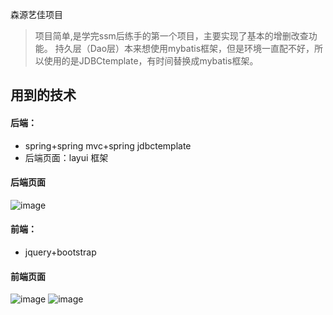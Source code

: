 森源艺佳项目
> 项目简单,是学完ssm后练手的第一个项目，主要实现了基本的增删改查功能。
> 持久层（Dao层）本来想使用mybatis框架，但是环境一直配不好，所以使用的是JDBCtemplate，有时间替换成mybatis框架。
## 用到的技术
#### 后端：
- spring+spring mvc+spring jdbctemplate
- 后端页面：layui 框架
#### 后端页面
![image](https://user-images.githubusercontent.com/76216210/156913392-0ab70758-41fa-47ea-b80d-73f6cfd2dc0b.png)

#### 前端：
- jquery+bootstrap
#### 前端页面
![image](https://user-images.githubusercontent.com/76216210/156913475-2dd9a7cb-9ddc-45b7-8b25-8d467604916d.png)
![image](https://user-images.githubusercontent.com/76216210/156913493-5768994c-18bb-4c75-b436-92d2e033193f.png)




